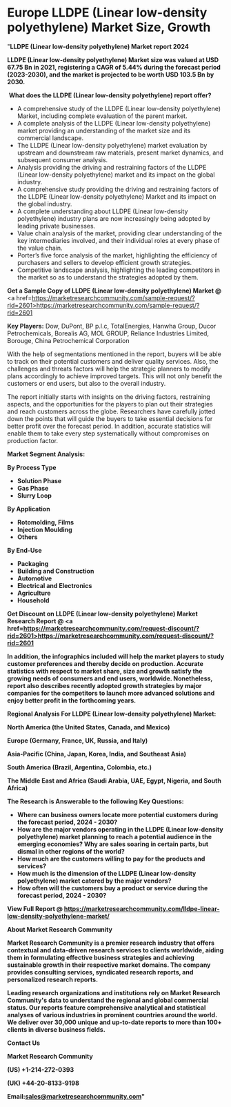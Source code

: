 # Europe LLDPE (Linear low-density polyethylene) Market Size, Growth
"<strong>LLDPE (Linear low-density polyethylene) Market report 2024</strong>

<strong>LLDPE (Linear low-density polyethylene) Market size was valued at USD 67.75 Bn in 2021, registering a CAGR of 5.44% during the forecast period (2023-2030), and the market is projected to be worth USD 103.5 Bn by 2030.</strong>

 <strong><b>What does the LLDPE (Linear low-density polyethylene) report offer?</b></strong>
<ul>
  <li>A comprehensive study of the LLDPE (Linear low-density polyethylene) Market, including complete evaluation of the parent market.</li>
  <li>A complete analysis of the LLDPE (Linear low-density polyethylene) market providing an understanding of the market size and its commercial landscape.</li>
  <li>The LLDPE (Linear low-density polyethylene) market evaluation by upstream and downstream raw materials, present market dynamics, and subsequent consumer analysis.</li>
  <li>Analysis providing the driving and restraining factors of the LLDPE (Linear low-density polyethylene) market and its impact on the global industry.</li>
  <li>A comprehensive study providing the driving and restraining factors of the LLDPE (Linear low-density polyethylene) Market and its impact on the global industry.</li>
  <li>A complete understanding about LLDPE (Linear low-density polyethylene) industry plans are now increasingly being adopted by leading private businesses.</li>
  <li>Value chain analysis of the market, providing clear understanding of the key intermediaries involved, and their individual roles at every phase of the value chain.</li>
  <li>Porter’s five force analysis of the market, highlighting the efficiency of purchasers and sellers to develop efficient growth strategies.</li>
  <li>Competitive landscape analysis, highlighting the leading competitors in the market so as to understand the strategies adopted by them.</li>
</ul>

<strong>Get a Sample Copy of LLDPE (Linear low-density polyethylene) Market @ </strong><a href=https://marketresearchcommunity.com/sample-request/?rid=2601><u>https://marketresearchcommunity.com/sample-request/?rid=2601</u></a>

<strong>Key Players:</strong> 
Dow, DuPont, BP p.l.c, TotalEnergies, Hanwha Group, Ducor Petrochemicals, Borealis AG, MOL GROUP, Reliance Industries Limited, Borouge, China Petrochemical Corporation

With the help of segmentations mentioned in the report, buyers will be able to track on their potential customers and deliver quality services. Also, the challenges and threats factors will help the strategic planners to modify plans accordingly to achieve improved targets. This will not only benefit the customers or end users, but also to the overall industry.

The report initially starts with insights on the driving factors, restraining aspects, and the opportunities for the players to plan out their strategies and reach customers across the globe. Researchers have carefully jotted down the points that will guide the buyers to take essential decisions for better profit over the forecast period. In addition, accurate statistics will enable them to take every step systematically without compromises on production factor.

<strong>Market Segment Analysis:</strong>


<strong><strong>By Process Type</strong></h4>
<ul>
 	<li>Solution Phase</li>
 	<li>Gas Phase</li>
 	<li>Slurry Loop</li>
</ul>
<strong><strong>By Application</strong></h4>
<ul>
 	<li>Rotomolding, Films</li>
 	<li>Injection Moulding</li>
 	<li>Others</li>
</ul>
<strong><strong>By End-Use</strong></h4>
<ul>
 	<li>Packaging</li>
 	<li>Building and Construction</li>
 	<li>Automotive</li>
 	<li>Electrical and Electronics</li>
 	<li>Agriculture</li>
 	<li>Household</li>
</ul>

<strong>Get Discount on LLDPE (Linear low-density polyethylene) Market Research Report @ </b></strong><a href=https://marketresearchcommunity.com/request-discount/?rid=2601><u>https://marketresearchcommunity.com/request-discount/?rid=2601</u></a>

In addition, the infographics included will help the market players to study customer preferences and thereby decide on production. Accurate statistics with respect to market share, size and growth satisfy the growing needs of consumers and end users, worldwide. Nonetheless, report also describes recently adopted growth strategies by major companies for the competitors to launch more advanced solutions and enjoy better profit in the forthcoming years.

<strong>Regional Analysis For LLDPE (Linear low-density polyethylene) Market:</strong>

<strong>North America</strong> (the United States, Canada, and Mexico)

<strong>Europe</strong> (Germany, France, UK, Russia, and Italy)

<strong>Asia-Pacific</strong> (China, Japan, Korea, India, and Southeast Asia)

<strong>South America</strong> (Brazil, Argentina, Colombia, etc.)

<strong>The Middle East and Africa</strong> (Saudi Arabia, UAE, Egypt, Nigeria, and South Africa)

<strong>The Research is Answerable to the following Key Questions:</strong>
<ul>
 	<li>Where can business owners locate more potential customers during the forecast period, 2024 - 2030?</li>
 	<li>How are the major vendors operating in the LLDPE (Linear low-density polyethylene) market planning to reach a potential audience in the emerging economies? Why are sales soaring in certain parts, but dismal in other regions of the world?</li>
 	<li>How much are the customers willing to pay for the products and services?</li>
 	<li>How much is the dimension of the LLDPE (Linear low-density polyethylene) market catered by the major vendors?</li>
 	<li>How often will the customers buy a product or service during the forecast period, 2024 - 2030?</li>
</ul>

<strong>View Full Report @</strong> <a href=https://marketresearchcommunity.com/lldpe-linear-low-density-polyethylene-market/>https://marketresearchcommunity.com/lldpe-linear-low-density-polyethylene-market/</a>

<strong>About Market Research Community</strong>

Market Research Community is a premier research industry that offers contextual and data-driven research services to clients worldwide, aiding them in formulating effective business strategies and achieving sustainable growth in their respective market domains. The company provides consulting services, syndicated research reports, and personalized research reports.

Leading research organizations and institutions rely on Market Research Community's data to understand the regional and global commercial status. Our reports feature comprehensive analytical and statistical analyses of various industries in prominent countries around the world. We deliver over 30,000 unique and up-to-date reports to more than 100+ clients in diverse business fields.

<strong>Contact Us</strong>

<strong>Market Research Community</strong>

(US) +1-214-272-0393

(UK) +44-20-8133-9198

<strong>Email:</strong>sales@marketresearchcommunity.com"
